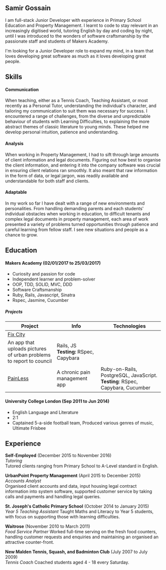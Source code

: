 ## Samir Gossain

I am full-stack Junior Developer with experience in Primary School Education and Property Management. I learnt to code to stay relevant in an increasingly digitised world, tutoring English by day and coding by night, until I was introduced to the wonders of software craftsmanship by the passionate staff and students of Makers Academy.

I'm looking for a Junior Developer role to expand my mind, in a team that loves developing great software as much as it loves developing great people.

## Skills

#### Communication

When teaching, either as a Tennis Coach, Teaching Assistant, or most recently as a Personal Tutor, understanding the individual's character, and tailoring my communication to suit them was necessary for success. I encountered a range of challenges, from the diverse and unpredictable behaviour of students with Learning Difficulties, to explaining the more abstract themes of classic literature to young minds. These helped me develop personal intuition, patience and understanding.  

#### Analysis

When working in Property Management, I had to sift through large amounts of client information and legal documents. Figuring out how best to organise the client information, and entering it into the company software was crucial in ensuring client relations ran smoothly. It also meant that raw information in the form of data, or legal jargon, was readily available and understandable for both staff and clients.


#### Adaptable

In my work so far I have dealt with a range of new environments and personalities. From handling demanding parents and each students' individual obstacles when working in education, to difficult tenants and complex legal documents in property management, each area of work presented a variety of problems turned opportunities through patience and careful learning from fellow staff. I see new situations and people as a chance to grow.


## Education

#### Makers Academy (02/01/2017 to 25/03/2017)

- Curiosity and passion for code
- Independent learner and problem-solver
- OOP, TDD, SOLID, MVC, DDD
- Software Craftsmanship
- Ruby, Rails, Javascript, Sinatra
- Rspec, Jasmine, Cucumber


##### Projects
| Project  | Info   | Technologies  |
| -------- |--------| ------------- |
|[Fix City](https://github.com/KatHicks/fix-city)|
An app that uploads pictures of urban problems to report to council| Rails, JS **Testing:** RSpec, Capybara|
| [PainLess](https://github.com/shezdev/final_project)| A chronic pain management app| Ruby-on-Rails, PostgreSQL, JavaScript. **Testing**: RSpec, Capybara,  Cucumber|


#### University College London (Sep 2011 to Jun 2014)

- English Language and Literature
- 2:1
- Captained 5-a-side football team, Produced various genres of music, Ultimate Frisbee

## Experience

**Self-Employed** (December 2015 to November 2016)    
*Tutoring*  
Tutored clients ranging from Primary School to A-Level standard in English.

**UrbanPoint Property Management** (April 2015 to December 2015)   
*Accounts Analyst*  
Organised client accounts and data, input housing legal contract information into system software, supported customer service by taking calls and payments and handling legal queries.

**St. Joseph's Catholic Primary School** (October 2014 to January 2015)   
*Year 5 Teaching Assistant*
Taught Maths and Literacy to Year 5 students, with focus on supporting those with learning difficulties.

**Waitrose** (November 2010 to March 2011)   
*Food Service Partner*
Worked full-time serving on the fresh food counters, handling customer requests and enquiries and maintaining an organised an attractive counter-front.

**New Malden Tennis, Squash, and Badminton Club** (July 2007 to July 2009)   
*Tennis Coach*
Coached students aged 4 - 18 every Saturday.
